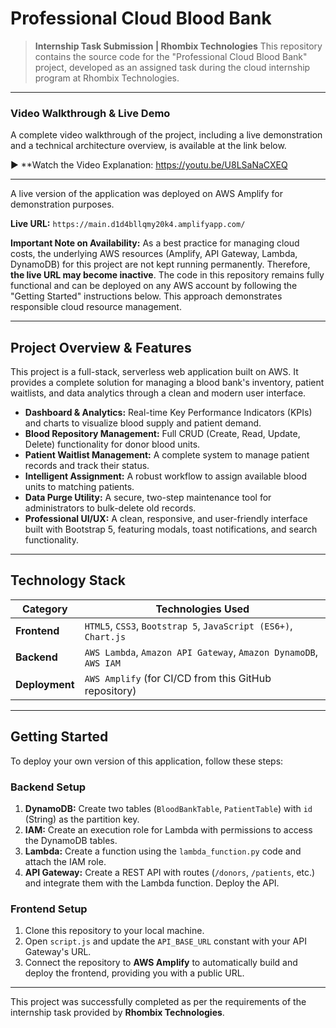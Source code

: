 # Professional Cloud Blood Bank

> **Internship Task Submission | Rhombix Technologies**
> This repository contains the source code for the "Professional Cloud Blood Bank" project, developed as an assigned task during the cloud internship program at Rhombix Technologies.

---

### Video Walkthrough & Live Demo

A complete video walkthrough of the project, including a live demonstration and a technical architecture overview, is available at the link below.

▶️ **Watch the Video Explanation: https://youtu.be/U8LSaNaCXEQ

---

A live version of the application was deployed on AWS Amplify for demonstration purposes.

**Live URL:** `https://main.d1d4bllqmy20k4.amplifyapp.com/`

**Important Note on Availability:** As a best practice for managing cloud costs, the underlying AWS resources (Amplify, API Gateway, Lambda, DynamoDB) for this project are not kept running permanently. Therefore, **the live URL may become inactive**. The code in this repository remains fully functional and can be deployed on any AWS account by following the "Getting Started" instructions below. This approach demonstrates responsible cloud resource management.

---

## Project Overview & Features

This project is a full-stack, serverless web application built on AWS. It provides a complete solution for managing a blood bank's inventory, patient waitlists, and data analytics through a clean and modern user interface.

- **Dashboard & Analytics:** Real-time Key Performance Indicators (KPIs) and charts to visualize blood supply and patient demand.
- **Blood Repository Management:** Full CRUD (Create, Read, Update, Delete) functionality for donor blood units.
- **Patient Waitlist Management:** A complete system to manage patient records and track their status.
- **Intelligent Assignment:** A robust workflow to assign available blood units to matching patients.
- **Data Purge Utility:** A secure, two-step maintenance tool for administrators to bulk-delete old records.
- **Professional UI/UX:** A clean, responsive, and user-friendly interface built with Bootstrap 5, featuring modals, toast notifications, and search functionality.

---

## Technology Stack

| Category         | Technologies Used                                               |
| ---------------- | --------------------------------------------------------------- |
| **Frontend**     | `HTML5`, `CSS3`, `Bootstrap 5`, `JavaScript (ES6+)`, `Chart.js` |
| **Backend**      | `AWS Lambda`, `Amazon API Gateway`, `Amazon DynamoDB`, `AWS IAM`  |
| **Deployment**   | `AWS Amplify` (for CI/CD from this GitHub repository)           |

---

## Getting Started

To deploy your own version of this application, follow these steps:

### Backend Setup
1.  **DynamoDB:** Create two tables (`BloodBankTable`, `PatientTable`) with `id` (String) as the partition key.
2.  **IAM:** Create an execution role for Lambda with permissions to access the DynamoDB tables.
3.  **Lambda:** Create a function using the `lambda_function.py` code and attach the IAM role.
4.  **API Gateway:** Create a REST API with routes (`/donors`, `/patients`, etc.) and integrate them with the Lambda function. Deploy the API.

### Frontend Setup
1.  Clone this repository to your local machine.
2.  Open `script.js` and update the `API_BASE_URL` constant with your API Gateway's URL.
3.  Connect the repository to **AWS Amplify** to automatically build and deploy the frontend, providing you with a public URL.

---
This project was successfully completed as per the requirements of the internship task provided by **Rhombix Technologies**.
